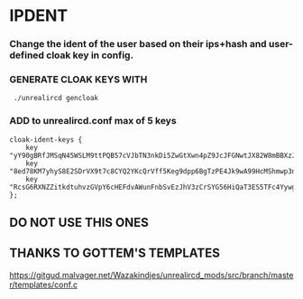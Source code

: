 # IPDENT
### Change the ident of the user based on their ips+hash and user-defined cloak key in config.

### GENERATE CLOAK KEYS WITH

```
 ./unrealircd gencloak
```
### ADD to unrealircd.conf max of 5 keys
```
cloak-ident-keys {
    key "yY90gBRfJMSqN45WSLM9ttPQB57cVJbTN3nkDi5ZwGtXwn4pZ9JcJFGNwtJX82W8mBBXzJxUXPxwkMNJaP9fXcrxz7ApihCBp3YUt2TSAWp4TFTRfmQBAvHCc";
    key "8ed78KM7yhyS8E2SDrVX9t7c8CYQ2YKcQrVff5Keg9dpp6BgTzPE4Jk9wA99HcMShmwp3ntZnnunuzUBwtJuQqMaXTBD8XuVRg3eVGgGARqxHy4YfYMXEnbxY";
    key "RcsG6RXNZZitkdtuhvzGVpY6cHEFdvAWunFnbSvEzJhV3zCrSYG56HiQaT3ES5TFc4YywgaZVxepyQBNWcvtD2U3ddG4rCKanZPjV6TMT4jg6YrbQ4dMvHRit";
};

```

## DO NOT USE THIS ONES

## THANKS TO GOTTEM'S TEMPLATES

https://gitgud.malvager.net/Wazakindjes/unrealircd_mods/src/branch/master/templates/conf.c